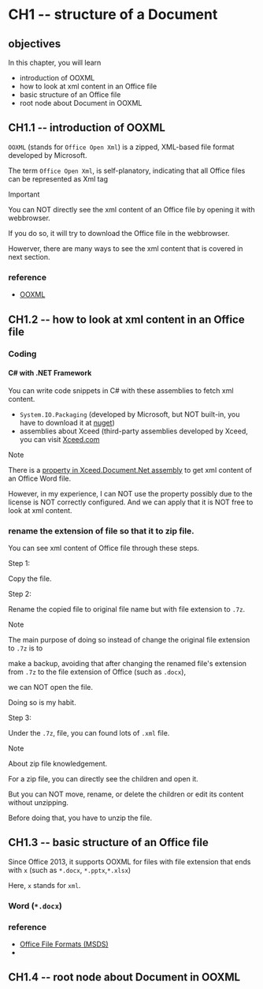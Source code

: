 # CH1 -- structure of a Document
## objectives
In this chapter, you will learn 

+ introduction of OOXML
+ how to look at xml content in an Office file
+ basic structure of an Office file
+ root node about Document in OOXML

## CH1.1 -- introduction of OOXML
`OOXML` (stands for `Office Open Xml`) is a zipped, XML-based file format developed by Microsoft.

The term `Office Open Xml`, is self-planatory, indicating that all Office files can be represented as Xml tag 

> [!IMPORTANT]
> You can NOT directly see the xml content of an Office file by opening it with webbrowser.
>
> If you do so, it will try to download the Office file in the webbrowser.
>
> Howerver, there are many ways to see the xml content that is covered in next section.

### reference
+ [OOXML](https://en.wikipedia.org/wiki/Office_Open_XML)

## CH1.2 -- how to look at xml content in an Office file
### Coding
#### C# with .NET Framework
You can write code snippets in C# with these assemblies to fetch xml content.

+ `System.IO.Packaging` (developed by Microsoft, but NOT built-in, you have to download it at [nuget](https://www.nuget.org/packages/System.IO.Packaging/10.0.0-preview.3.25171.5))
+ assemblies about Xceed (third-party assemblies developed by Xceed, you can visit [Xceed.com](https://xceed.com/)

> [!NOTE]
> There is a [property in Xceed.Document.Net assembly](https://doc.xceed.com/xceed-document-libraries-for-net/Xceed.Document.NET~Xceed.Document.NET.DocumentElement~Xml.html) to get xml content of an Office Word file.
>
> However, in my experience, I can NOT use the property possibly due to the license is NOT correctly configured. And we can apply that it is NOT free to look at xml content.

### rename the extension of file so that it to zip file.
You can see xml content of Office file through these steps.

Step 1:

Copy the file.

Step 2:

Rename the copied file to original file name but with file extension to `.7z`.

> [!NOTE]
> The main purpose of doing so instead of change the original file extension to `.7z` is to
>
> make a backup, avoiding that after changing the renamed file's extension from `.7z` to the file extension of Office (such as `.docx`),
>
> we can NOT open the file.
>
> Doing so is my habit.

Step 3:

Under the `.7z`, file, you can found lots of `.xml` file.

> [!NOTE]
> About zip file knowledgement.
>
> For a zip file, you can directly see the children and open it.
>
> But you can NOT move, rename, or delete the children or edit its content without unzipping.
>
> Before doing that, you have to unzip the file.

## CH1.3 -- basic structure of an Office file
Since Office 2013, it supports OOXML for files with file extension that ends with `x` (such as `*.docx`, `*.pptx`,`*.xlsx`)

Here, `x` stands for `xml`.

### Word (`*.docx`)



### reference
+ [Office File Formats (MSDS)](https://learn.microsoft.com/en-us/openspecs/office_file_formats/ms-offfflp/8aea05e3-8c1e-4a9a-9614-31f71e679456)
+ 
## CH1.4 -- root node about Document in OOXML
